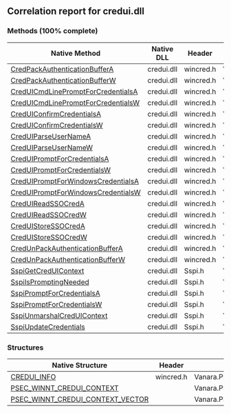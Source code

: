 ## Correlation report for credui.dll
### Methods (100% complete)
Native Method | Native DLL | Header | Managed Method
---- | ---- | ---- | ----
[CredPackAuthenticationBufferA](https://www.google.com/search?num=5&q=CredPackAuthenticationBufferA+site%3Amsdn.microsoft.com) | credui.dll | wincred.h | Vanara.PInvoke.CredUI.CredPackAuthenticationBuffer
[CredPackAuthenticationBufferW](https://www.google.com/search?num=5&q=CredPackAuthenticationBufferW+site%3Amsdn.microsoft.com) | credui.dll | wincred.h | Vanara.PInvoke.CredUI.CredPackAuthenticationBuffer
[CredUICmdLinePromptForCredentialsA](https://www.google.com/search?num=5&q=CredUICmdLinePromptForCredentialsA+site%3Amsdn.microsoft.com) | credui.dll | wincred.h | Vanara.PInvoke.CredUI.CredUICmdLinePromptForCredentials
[CredUICmdLinePromptForCredentialsW](https://www.google.com/search?num=5&q=CredUICmdLinePromptForCredentialsW+site%3Amsdn.microsoft.com) | credui.dll | wincred.h | Vanara.PInvoke.CredUI.CredUICmdLinePromptForCredentials
[CredUIConfirmCredentialsA](https://www.google.com/search?num=5&q=CredUIConfirmCredentialsA+site%3Amsdn.microsoft.com) | credui.dll | wincred.h | Vanara.PInvoke.CredUI.CredUIConfirmCredentials
[CredUIConfirmCredentialsW](https://www.google.com/search?num=5&q=CredUIConfirmCredentialsW+site%3Amsdn.microsoft.com) | credui.dll | wincred.h | Vanara.PInvoke.CredUI.CredUIConfirmCredentials
[CredUIParseUserNameA](https://www.google.com/search?num=5&q=CredUIParseUserNameA+site%3Amsdn.microsoft.com) | credui.dll | wincred.h | Vanara.PInvoke.CredUI.CredUIParseUserName
[CredUIParseUserNameW](https://www.google.com/search?num=5&q=CredUIParseUserNameW+site%3Amsdn.microsoft.com) | credui.dll | wincred.h | Vanara.PInvoke.CredUI.CredUIParseUserName
[CredUIPromptForCredentialsA](https://www.google.com/search?num=5&q=CredUIPromptForCredentialsA+site%3Amsdn.microsoft.com) | credui.dll | wincred.h | Vanara.PInvoke.CredUI.CredUIPromptForCredentials
[CredUIPromptForCredentialsW](https://www.google.com/search?num=5&q=CredUIPromptForCredentialsW+site%3Amsdn.microsoft.com) | credui.dll | wincred.h | Vanara.PInvoke.CredUI.CredUIPromptForCredentials
[CredUIPromptForWindowsCredentialsA](https://www.google.com/search?num=5&q=CredUIPromptForWindowsCredentialsA+site%3Amsdn.microsoft.com) | credui.dll | wincred.h | Vanara.PInvoke.CredUI.CredUIPromptForWindowsCredentials
[CredUIPromptForWindowsCredentialsW](https://www.google.com/search?num=5&q=CredUIPromptForWindowsCredentialsW+site%3Amsdn.microsoft.com) | credui.dll | wincred.h | Vanara.PInvoke.CredUI.CredUIPromptForWindowsCredentials
[CredUIReadSSOCredA](https://www.google.com/search?num=5&q=CredUIReadSSOCredA+site%3Amsdn.microsoft.com) | credui.dll | wincred.h | Vanara.PInvoke.CredUI.CredUIReadSSOCred
[CredUIReadSSOCredW](https://www.google.com/search?num=5&q=CredUIReadSSOCredW+site%3Amsdn.microsoft.com) | credui.dll | wincred.h | Vanara.PInvoke.CredUI.CredUIReadSSOCred
[CredUIStoreSSOCredA](https://www.google.com/search?num=5&q=CredUIStoreSSOCredA+site%3Amsdn.microsoft.com) | credui.dll | wincred.h | Vanara.PInvoke.CredUI.CredUIStoreSSOCred
[CredUIStoreSSOCredW](https://www.google.com/search?num=5&q=CredUIStoreSSOCredW+site%3Amsdn.microsoft.com) | credui.dll | wincred.h | Vanara.PInvoke.CredUI.CredUIStoreSSOCred
[CredUnPackAuthenticationBufferA](https://www.google.com/search?num=5&q=CredUnPackAuthenticationBufferA+site%3Amsdn.microsoft.com) | credui.dll | wincred.h | Vanara.PInvoke.CredUI.CredUnPackAuthenticationBuffer
[CredUnPackAuthenticationBufferW](https://www.google.com/search?num=5&q=CredUnPackAuthenticationBufferW+site%3Amsdn.microsoft.com) | credui.dll | wincred.h | Vanara.PInvoke.CredUI.CredUnPackAuthenticationBuffer
[SspiGetCredUIContext](https://www.google.com/search?num=5&q=SspiGetCredUIContext+site%3Amsdn.microsoft.com) | credui.dll | Sspi.h | Vanara.PInvoke.CredUI.SspiGetCredUIContext
[SspiIsPromptingNeeded](https://www.google.com/search?num=5&q=SspiIsPromptingNeeded+site%3Amsdn.microsoft.com) | credui.dll | Sspi.h | Vanara.PInvoke.CredUI.SspiIsPromptingNeeded
[SspiPromptForCredentialsA](https://www.google.com/search?num=5&q=SspiPromptForCredentialsA+site%3Amsdn.microsoft.com) | credui.dll | Sspi.h | Vanara.PInvoke.CredUI.SspiPromptForCredentials
[SspiPromptForCredentialsW](https://www.google.com/search?num=5&q=SspiPromptForCredentialsW+site%3Amsdn.microsoft.com) | credui.dll | Sspi.h | Vanara.PInvoke.CredUI.SspiPromptForCredentials
[SspiUnmarshalCredUIContext](https://www.google.com/search?num=5&q=SspiUnmarshalCredUIContext+site%3Amsdn.microsoft.com) | credui.dll | Sspi.h | Vanara.PInvoke.CredUI.SspiUnmarshalCredUIContext
[SspiUpdateCredentials](https://www.google.com/search?num=5&q=SspiUpdateCredentials+site%3Amsdn.microsoft.com) | credui.dll | Sspi.h | Vanara.PInvoke.CredUI.SspiUpdateCredentials
### Structures
Native Structure | Header | Managed Structure
---- | ---- | ----
[CREDUI_INFO](https://www.google.com/search?num=5&q=CREDUI_INFO+site%3Amsdn.microsoft.com) | wincred.h | Vanara.PInvoke.CredUI+CREDUI_INFO
[PSEC_WINNT_CREDUI_CONTEXT](https://www.google.com/search?num=5&q=PSEC_WINNT_CREDUI_CONTEXT+site%3Amsdn.microsoft.com) |  | Vanara.PInvoke.CredUI+PSEC_WINNT_CREDUI_CONTEXT
[PSEC_WINNT_CREDUI_CONTEXT_VECTOR](https://www.google.com/search?num=5&q=PSEC_WINNT_CREDUI_CONTEXT_VECTOR+site%3Amsdn.microsoft.com) |  | Vanara.PInvoke.CredUI+PSEC_WINNT_CREDUI_CONTEXT_VECTOR
